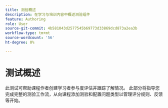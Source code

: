```yaml
---
title: 测验概述
description: 在学习与培训内容中概述测验组件
feature: Authoring
role: User
source-git-commit: 4b581043d2577545b69773d33869dcd873a2ea3b
workflow-type: tm+mt
source-wordcount: '56'
ht-degree: 0%

---
```


# 测试概述

此测试可帮助课程作者创建学习者参与度评估并跟踪了解情况。 此部分将指导您完成完整的测验工作流，从向课程添加测验和配置问题类型以管理评分规则、反馈等开始。





